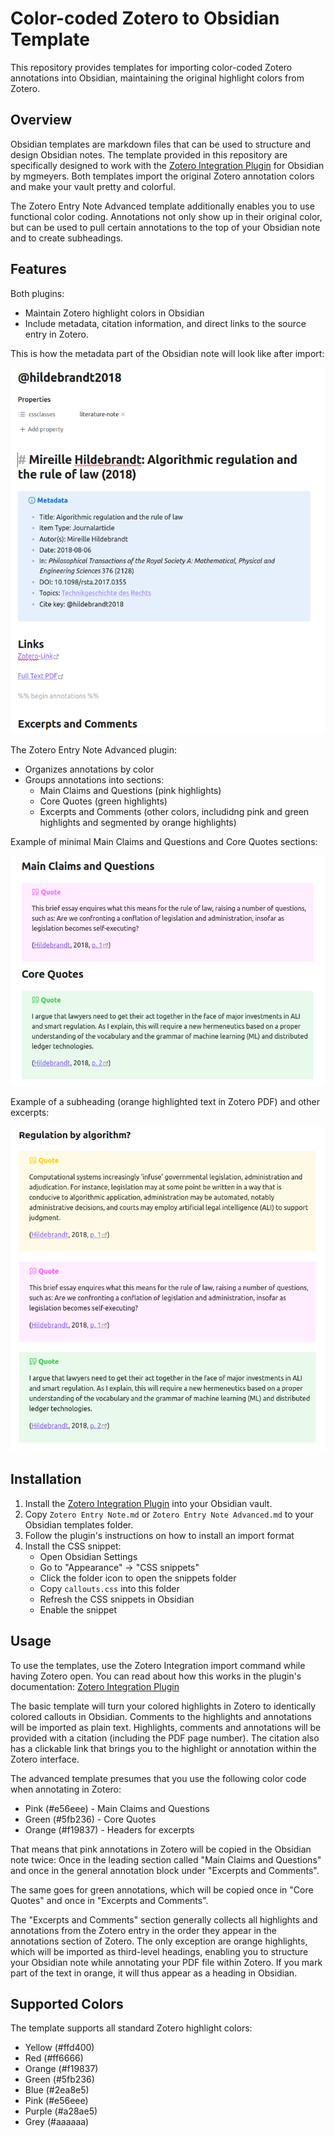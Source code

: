 # Color-coded Zotero to Obsidian Template

This repository provides templates for importing color-coded Zotero annotations into Obsidian, maintaining the original highlight colors from Zotero.

## Overview

Obsidian templates are markdown files that can be used to structure and design Obsidian notes. The template provided in this repository are specifically designed to work with the [Zotero Integration Plugin](https://github.com/mgmeyers/obsidian-zotero-integration) for Obsidian by mgmeyers. Both templates import the original Zotero annotation colors and make your vault pretty and colorful.

The Zotero Entry Note Advanced template additionally enables you to use functional color coding. Annotations not only show up in their original color, but can be used to pull certain annotations to the top of your Obsidian note and to create subheadings.

## Features

Both plugins:
- Maintain Zotero highlight colors in Obsidian
- Include metadata, citation information, and direct links to the source entry in Zotero.

This is how the metadata part of the Obsidian note will look like after import:

![Basic structure of the Zotero Entry Note template](example_img_1.png)

The Zotero Entry Note Advanced plugin:
- Organizes annotations by color
- Groups annotations into sections:
  - Main Claims and Questions (pink highlights)
  - Core Quotes (green highlights)
  - Excerpts and Comments (other colors, includidng pink and green highlights and segmented by orange highlights)

Example of minimal Main Claims and Questions and Core Quotes sections:

![Appearance of the Main Claims and Questions and Core Quotes sections](example_img_2.png)

Example of a subheading (orange highlighted text in Zotero PDF) and other excerpts:

![Subheading and excerpts in Zotero Entry Note](example_img_3.png)

## Installation

1. Install the [Zotero Integration Plugin](https://github.com/mgmeyers/obsidian-zotero-integration) into your Obsidian vault.
2. Copy `Zotero Entry Note.md` or `Zotero Entry Note Advanced.md` to your Obsidian templates folder.
3. Follow the plugin's instructions on how to install an import format
3. Install the CSS snippet:
   - Open Obsidian Settings
   - Go to "Appearance" → "CSS snippets"
   - Click the folder icon to open the snippets folder
   - Copy `callouts.css` into this folder
   - Refresh the CSS snippets in Obsidian
   - Enable the snippet

## Usage

To use the templates, use the Zotero Integration import command while having Zotero open. You can read about how this works in the plugin's documentation: [Zotero Integration Plugin](https://github.com/mgmeyers/obsidian-zotero-integration)

The basic template will turn your colored highlights in Zotero to identically colored callouts in Obsidian. Comments to the highlights and annotations will be imported as plain text. Highlights, comments and annotations will be provided with a citation (including the PDF page number). The citation also has a clickable link that brings you to the highlight or annotation within the Zotero interface.

The advanced template presumes that you use the following color code when annotating in Zotero:

- Pink (#e56eee) - Main Claims and Questions
- Green (#5fb236) - Core Quotes
- Orange (#f19837) - Headers for excerpts

That means that pink annotations in Zotero will be copied in the Obsidian note twice: Once in the leading section called "Main Claims and Questions" and once in the general annotation block under "Excerpts and Comments".

The same goes for green annotations, which will be copied once in "Core Quotes" and once in "Excerpts and Comments".

The "Excerpts and Comments" section generally collects all highlights and annotations from the Zotero entry in the order they appear in the annotations section of Zotero. The only exception are orange highlights, which will be imported as third-level headings, enabling you to structure your Obsidian note while annotating your PDF file within Zotero. If you mark part of the text in orange, it will thus appear as a heading in Obsidian.

## Supported Colors

The template supports all standard Zotero highlight colors:
- Yellow (#ffd400)
- Red (#ff6666)
- Orange (#f19837)
- Green (#5fb236)
- Blue (#2ea8e5)
- Pink (#e56eee)
- Purple (#a28ae5)
- Grey (#aaaaaa)